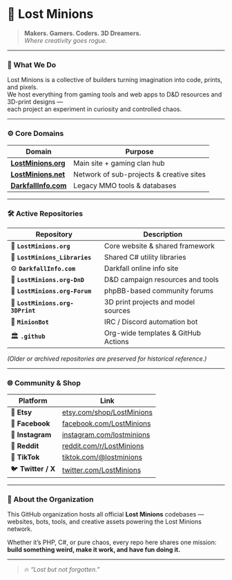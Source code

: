 # 🧩 Lost Minions

> **Makers. Gamers. Coders. 3D Dreamers.**  
> *Where creativity goes rogue.*

---

### 🧠 What We Do
Lost Minions is a collective of builders turning imagination into code, prints, and pixels.  
We host everything from gaming tools and web apps to D&D resources and 3D-print designs —  
each project an experiment in curiosity and controlled chaos.

---

### ⚙️ Core Domains
| Domain | Purpose |
|---------|----------|
| [**LostMinions.org**](https://lostminions.org) | Main site + gaming clan hub |
| [**LostMinions.net**](https://lostminions.net) | Network of sub-projects & creative sites |
| [**DarkfallInfo.com**](https://darkfallinfo.com) | Legacy MMO tools & databases |

---

### 🛠️ Active Repositories
| Repository | Description |
|-------------|-------------|
| 🧩 **`LostMinions.org`** | Core website & shared framework |
| 🧠 **`LostMinions_Libraries`** | Shared C# utility libraries |
| ⚙️ **`DarkfallInfo.com`** | Darkfall online info site |
| 🎲 **`LostMinions.org-DnD`** | D&D campaign resources and tools |
| 🏰 **`LostMinions.org-Forum`** | phpBB-based community forums |
| 🧵 **`LostMinions.org-3DPrint`** | 3D print projects and model sources |
| 🤖 **`MinionBot`** | IRC / Discord automation bot |
| 🏛️ **`.github`** | Org-wide templates & GitHub Actions |

*(Older or archived repositories are preserved for historical reference.)*

---

### 🌐 Community & Shop

| Platform | Link |
|-----------|------|
| 🧵 **Etsy** | [etsy.com/shop/LostMinions](https://www.etsy.com/shop/LostMinions) |
| 📘 **Facebook** | [facebook.com/LostMinions](https://www.facebook.com/LostMinions) |
| 📸 **Instagram** | [instagram.com/lostminions](https://www.instagram.com/lostminions/) |
| 👾 **Reddit** | [reddit.com/r/LostMinions](https://www.reddit.com/r/LostMinions/) |
| 🎥 **TikTok** | [tiktok.com/@lostminions](https://www.tiktok.com/@lostminions) |
| 🐦 **Twitter / X** | [twitter.com/LostMinions](https://twitter.com/LostMinions) |

---

### 💬 About the Organization
This GitHub organization hosts all official **Lost Minions** codebases —  
websites, bots, tools, and creative assets powering the Lost Minions network.

Whether it’s PHP, C#, or pure chaos, every repo here shares one mission:  
**build something weird, make it work, and have fun doing it.**

---

> 🔥 *“Lost but not forgotten.”*
